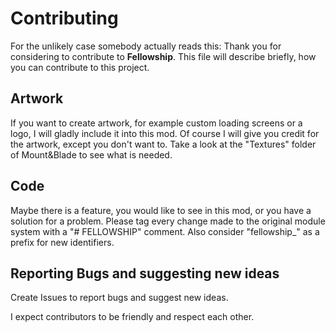 # Contributing

For the unlikely case somebody actually reads this:
Thank you for considering to contribute to **Fellowship**. This file will describe briefly, how you can contribute to this project.

## Artwork
If you want to create artwork, for example custom loading screens or a logo, I will gladly include it into this mod. Of course I will give you credit for the artwork, except you don't want to. Take a look at the "Textures" folder of Mount&Blade to see what is needed.

## Code
Maybe there is a feature, you would like to see in this mod, or you have a solution for a problem. Please tag every change made to the original module system with a "# FELLOWSHIP" comment. Also consider "fellowship_" as a prefix for new identifiers.

## Reporting Bugs and suggesting new ideas
Create Issues to report bugs and suggest new ideas.

I expect contributors to be friendly and respect each other.
